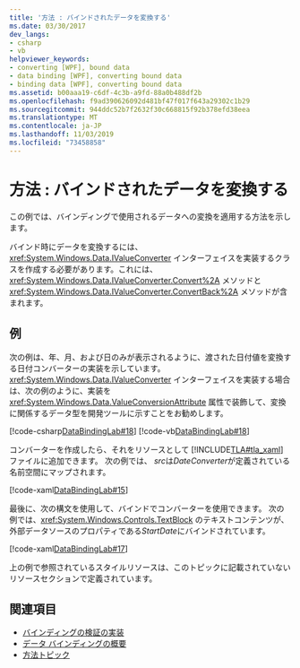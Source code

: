 ```yaml
---
title: '方法 : バインドされたデータを変換する'
ms.date: 03/30/2017
dev_langs:
- csharp
- vb
helpviewer_keywords:
- converting [WPF], bound data
- data binding [WPF], converting bound data
- binding data [WPF], converting bound data
ms.assetid: b00aaa19-c6df-4c3b-a9fd-88a0b488df2b
ms.openlocfilehash: f9ad390626092d481bf47f017f643a29302c1b29
ms.sourcegitcommit: 944ddc52b7f2632f30c668815f92b378efd38eea
ms.translationtype: MT
ms.contentlocale: ja-JP
ms.lasthandoff: 11/03/2019
ms.locfileid: "73458858"
---
```

# <a name="how-to-convert-bound-data"></a>方法 : バインドされたデータを変換する
この例では、バインディングで使用されるデータへの変換を適用する方法を示します。  
  
 バインド時にデータを変換するには、<xref:System.Windows.Data.IValueConverter> インターフェイスを実装するクラスを作成する必要があります。これには、<xref:System.Windows.Data.IValueConverter.Convert%2A> メソッドと <xref:System.Windows.Data.IValueConverter.ConvertBack%2A> メソッドが含まれます。  
  
## <a name="example"></a>例  
 次の例は、年、月、および日のみが表示されるように、渡された日付値を変換する日付コンバーターの実装を示しています。 <xref:System.Windows.Data.IValueConverter> インターフェイスを実装する場合は、次の例のように、実装を <xref:System.Windows.Data.ValueConversionAttribute> 属性で装飾して、変換に関係するデータ型を開発ツールに示すことをお勧めします。  
  
 [!code-csharp[DataBindingLab#18](~/samples/snippets/csharp/VS_Snippets_Wpf/DataBindingLab/CSharp/DateConverter.cs#18)]
 [!code-vb[DataBindingLab#18](~/samples/snippets/visualbasic/VS_Snippets_Wpf/DataBindingLab/VisualBasic/DateConverter.vb#18)]  
  
 コンバーターを作成したら、それをリソースとして [!INCLUDE[TLA#tla_xaml](../../../../includes/tlasharptla-xaml-md.md)] ファイルに追加できます。 次の例では、 *src*は*DateConverter*が定義されている名前空間にマップされます。  
  
 [!code-xaml[DataBindingLab#15](~/samples/snippets/csharp/VS_Snippets_Wpf/DataBindingLab/CSharp/DataBindingLabApp.xaml#15)]  
  
 最後に、次の構文を使用して、バインドでコンバーターを使用できます。 次の例では、<xref:System.Windows.Controls.TextBlock> のテキストコンテンツが、外部データソースのプロパティである*StartDate*にバインドされています。  
  
 [!code-xaml[DataBindingLab#17](~/samples/snippets/csharp/VS_Snippets_Wpf/DataBindingLab/CSharp/DataBindingLabApp.xaml#17)]  
  
 上の例で参照されているスタイルリソースは、このトピックに記載されていないリソースセクションで定義されています。  
  
## <a name="see-also"></a>関連項目

- [バインディングの検証の実装](how-to-implement-binding-validation.md)
- [データ バインディングの概要](../../../desktop-wpf/data/data-binding-overview.md)
- [方法トピック](data-binding-how-to-topics.md)
